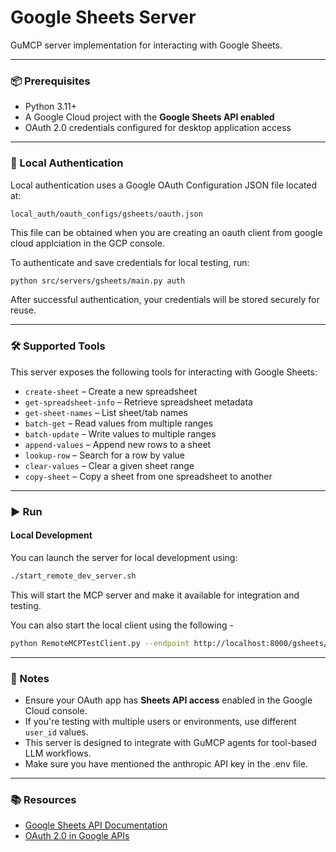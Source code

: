 # Google Sheets Server

GuMCP server implementation for interacting with Google Sheets.

---

### 📦 Prerequisites

- Python 3.11+
- A Google Cloud project with the **Google Sheets API enabled**
- OAuth 2.0 credentials configured for desktop application access

---

### 🔐 Local Authentication

Local authentication uses a Google OAuth Configuration JSON file located at:

```
local_auth/oauth_configs/gsheets/oauth.json
```
This file can be obtained when you are creating an oauth client from google cloud applciation in the GCP console. 

To authenticate and save credentials for local testing, run:

```bash
python src/servers/gsheets/main.py auth
```

After successful authentication, your credentials will be stored securely for reuse.

---

### 🛠️ Supported Tools

This server exposes the following tools for interacting with Google Sheets:

- `create-sheet` – Create a new spreadsheet
- `get-spreadsheet-info` – Retrieve spreadsheet metadata
- `get-sheet-names` – List sheet/tab names
- `batch-get` – Read values from multiple ranges
- `batch-update` – Write values to multiple ranges
- `append-values` – Append new rows to a sheet
- `lookup-row` – Search for a row by value
- `clear-values` – Clear a given sheet range
- `copy-sheet` – Copy a sheet from one spreadsheet to another

---

### ▶️ Run

#### Local Development

You can launch the server for local development using:

```bash
./start_remote_dev_server.sh
```

This will start the MCP server and make it available for integration and testing.

You can also start the local client using the following -

```bash
python RemoteMCPTestClient.py --endpoint http://localhost:8000/gsheets/local
```
---

### 📎 Notes

- Ensure your OAuth app has **Sheets API access** enabled in the Google Cloud console.
- If you're testing with multiple users or environments, use different `user_id` values.
- This server is designed to integrate with GuMCP agents for tool-based LLM workflows.
- Make sure you have mentioned the anthropic API key in the .env file.

---

### 📚 Resources

- [Google Sheets API Documentation](https://developers.google.com/sheets/api)
- [OAuth 2.0 in Google APIs](https://developers.google.com/identity/protocols/oauth2)

